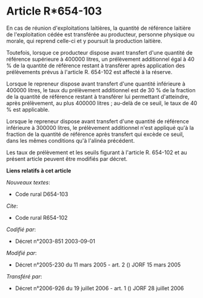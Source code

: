 # Article R*654-103

En cas de réunion d'exploitations laitières, la quantité de référence laitière de l'exploitation cédée est transférée au
producteur, personne physique ou morale, qui reprend celle-ci et y poursuit la production laitière.

Toutefois, lorsque ce producteur dispose avant transfert d'une quantité de référence supérieure à 400000 litres, un
prélèvement additionnel égal à 40 % de la quantité de référence restant à transférer après application des prélèvements
prévus à l'article R. 654-102 est affecté à la réserve.

Lorsque le repreneur dispose avant transfert d'une quantité inférieure à 400000 litres, le taux du prélèvement additionnel
est de 30 % de la fraction de la quantité de référence restant à transférer lui permettant d'atteindre, après prélèvement, au
plus 400000 litres ; au-delà de ce seuil, le taux de 40 % est applicable.

Lorsque le repreneur dispose avant transfert d'une quantité de référence inférieure à 300000 litres, le prélèvement
additionnel n'est appliqué qu'à la fraction de la quantité de référence après transfert qui excède ce seuil, dans les mêmes
conditions qu'à l'alinéa précédent.

Les taux de prélèvement et les seuils figurant à l'article R. 654-102 et au présent article peuvent être modifiés par décret.

**Liens relatifs à cet article**

_Nouveaux textes_:

  - Code rural D654-103

_Cite_:

  - Code rural R654-102

_Codifié par_:

  - Décret n°2003-851 2003-09-01

_Modifié par_:

  - Décret n°2005-230 du 11 mars 2005 - art. 2 () JORF 15 mars 2005

_Transféré par_:

  - Décret n°2006-926 du 19 juillet 2006 - art. 1 () JORF 28 juillet 2006
